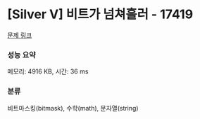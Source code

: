 # [Silver V] 비트가 넘쳐흘러 - 17419 

[문제 링크](https://www.acmicpc.net/problem/17419) 

### 성능 요약

메모리: 4916 KB, 시간: 36 ms

### 분류

비트마스킹(bitmask), 수학(math), 문자열(string)

